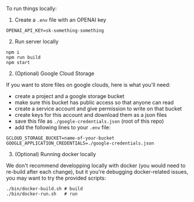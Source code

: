 To run things locally:

1. Create a `.env` file with an OPENAI key

```
OPENAI_API_KEY=sk-something-something
```

2. Run server locally

```
npm i
npm run build
npm start
```

2. (Optional) Google Cloud Storage

If you want to store files on google clouds, here is what you'll need:

- create a project and a google storage bucket
- make sure this bucket has public access so that anyone can read
- create a service account and give permission to write on that bucket
- create keys for this account and download them as a json files
- save this file as `./google-credentials.json` (root of this repo)
- add the following lines to your `.env` file:

```
GCLOUD_STORAGE_BUCKET=name-of-your-bucket
GOOGLE_APPLICATION_CREDENTIALS=./google-credentials.json
```

3. (Optional) Running docker locally

We don't recommend developping locally with docker (you would need to re-build after each change),
but it you're debugging docker-related issues, you may want to try the provided scripts:

```
./bin/docker-build.sh # build
./bin/docker-run.sh   # run
```
